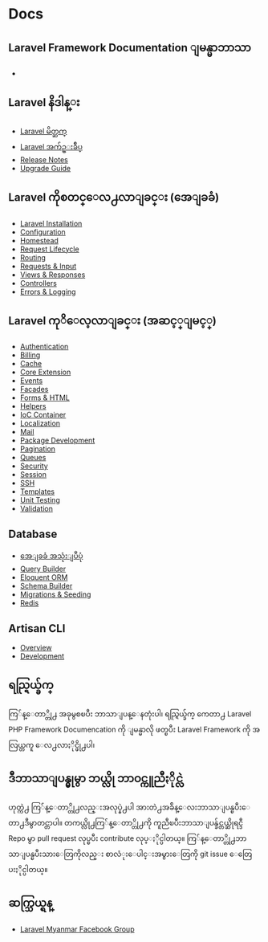 ﻿Docs
====
  
Laravel Framework Documentation ျမန္မာဘာသာ
--------------------------------------

-

Laravel နိဒါန္း
-------------

- [Laravel မိတ္ဆက္][1]
- [Laravel အက်ဥ္းခ်ဳပ္][2] 
- [Release Notes][3]
- [Upgrade Guide][4]


Laravel ကိုစတင္ေလ႕လာျခင္း (အေျခခံ)
-----------------------

- [Laravel Installation][5]
- [Configuration][6]
- [Homestead][7]
- [Request Lifecycle][8]
- [Routing][9]
- [Requests & Input][10]
- [Views & Responses][11]
- [Controllers][12]
- [Errors & Logging][13]

Laravel ကုိေလ့လာျခင္း (အဆင့္ျမင့္)
-----------------------

- [Authentication][14]
- [Billing][15]
- [Cache][16]
- [Core Extension][17]
- [Events][18]
- [Facades][19]
- [Forms & HTML][20]
- [Helpers][21]
- [IoC Container][22]
- [Localization][23]
- [Mail][24]
- [Package Development][25]
- [Pagination][26]
- [Queues][27]
- [Security][28]
- [Session][29]
- [SSH][30]
- [Templates][31]
- [Unit Testing][32]
- [Validation][33]

Database
---------

- [အေျခခံ အသုံးျပဳပုံ][34]
- [Query Builder][35]
- [Eloquent ORM][36]
- [Schema Builder][37]
- [Migrations & Seeding][38]
- [Redis][39]

Artisan CLI
------------

- [Overview][40]
- [Development][41]

ရည္ရြယ္ခ်က္
---------

ကြ်န္ေတာ္တို႕ အခုမွစၿပီး ဘာသာျပန္ေနတုံးပါ၊ ရည္ရြယ္ခ်က္ ကေတာ႕ Laravel PHP Framework Documencation ကို ျမန္မာလို ဖတ္ၿပီး Laravel Framework ကို အလြယ္တကူ ေလ႕လာႏိုင္ဖို႕ပါ၊

ဒီဘာသာျပန္မွုမွာ ဘယ္လို ဘာဝင္ကူညီႏိုင္လဲ
--------------------

ဟုတ္ကဲ႕ ကြ်န္ေတာ္တို႕လည္းအလုပ္နဲ႕ပါ အားတဲ႕အခ်ိန္ေလးဘာသာျပန္ၿပီးေတာ႕ဒီမွာတင္တာပါ။ တကယ္လို႕ကြ်န္ေတာ္တို႕ကို ကူညီၿပီးဘာသာျပန္ခ်င္တယ္ဆိုရင္ဒီ Repo မွာ pull request လုပ္ၿပီး contribute လုပ္ႏိုင္ပါတယ္။ ကြ်န္ေတာ္တို႕ဘာသာျပန္ၿပီးသားေတြကိုလည္း စာလံုးေပါင္းအမွားေတြကို git issue ေတြေပးႏိုင္ပါတယ္။

ဆက္သြယ္ရန္ 
-------

- [Laravel Myanmar Facebook Group][42]


  [1]: introduction.md
  [2]: quick.md
  [3]: releases.md
  [4]: upgrade.md
  [5]: installation.md
  [6]: configuration.md
  [7]: homestead.md
  [8]: lifecycle.md
  [9]: routing.md
  [10]: requests.md
  [11]: responses.md
  [12]: controllers.md
  [13]: errors.md
  [14]: security.md
  [15]: billing.md
  [16]: cache.md
  [17]: extending.md
  [18]: events.md
  [19]: facades.md
  [20]: html.md
  [21]: helpers.md
  [22]: ioc.md
  [23]: localization.md
  [24]: mail.md
  [25]: packages.md
  [26]: pagination.md
  [27]: queues.md
  [28]: security.md
  [29]: session.md
  [30]: ssh.md
  [31]: templates.md
  [32]: testing.md
  [33]: validation.md
  [34]: database.md
  [35]: queries.md
  [36]: eloquent.md
  [37]: schema.md
  [38]: migrations.md
  [39]: redis.md
  [40]: artisan.md
  [41]: commands.md
  [42]: https://www.facebook.com/groups/250409601822202/
